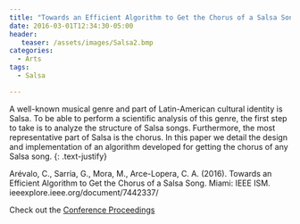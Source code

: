 ```yaml
---
title: "Towards an Efficient Algorithm to Get the Chorus of a Salsa Song"
date: 2016-03-01T12:34:30-05:00
header:
   teaser: /assets/images/Salsa2.bmp
categories:
  - Arts
tags:
  - Salsa

---
```

A well-known musical genre and part of Latin-American cultural identity is Salsa. 
To be able to perform a scientific analysis of this genre, the first step to take is 
to analyze the structure of Salsa songs. Furthermore, the most representative part of Salsa is the chorus. 
In this paper we detail the design and implementation of an algorithm developed for getting the chorus of 
any Salsa song.
{: .text-justify}

Arévalo, C., Sarria, G., Mora, M., Arce-Lopera, C. A.  (2016). 
Towards an Efficient Algorithm to Get the Chorus of a Salsa Song. 
Miami: IEEE ISM. ieeexplore.ieee.org/document/7442337/

Check out the [Conference Proceedings][URL] 

[URL]:  https://doi.org/10.1109/ISM.2015.42